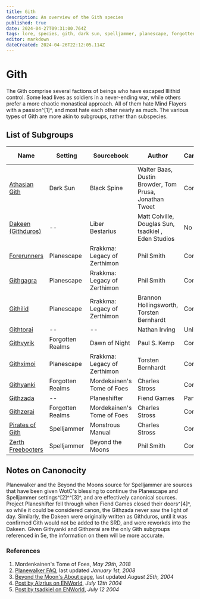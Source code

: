 ```yaml
---
title: Gith
description: An overview of the Gith species
published: true
date: 2024-04-27T09:31:00.764Z
tags: lore, species, gith, dark sun, spelljammer, planescape, forgotten realms
editor: markdown
dateCreated: 2024-04-26T22:12:05.114Z
---
```


# Gith
The Gith comprise several factions of beings who have escaped Illithid control. Some lead lives as soldiers in a never-ending war, while others prefer a more chaotic monastical approach. All of them hate Mind Flayers with a passion^[1]^, and most hate each other nearly as much. The various types of Gith are more akin to subgroups, rather than subspecies.

## List of Subgroups

|Name|Setting|Sourcebook|Author|Canonocity|Latest Edition|
|----|-------|----------|------|----------|-------|
|[Athasian Gith](athasian-gith)|Dark Sun|Black Spine|Walter Baas, Dustin Browder, Tom Prusa, Jonathan Tweet|Confirmed|3e|
|[Dakeen (Githduros)](githdakeen)|--|Liber Bestarius|Matt Colville, Douglas Sun, tsadkiel , Eden Studios|No|--|
|[Forerunners](forerunners)|Planescape|Rrakkma: Legacy of Zerthimon|Phil Smith|Confirmed|3e|
|[Githgagra](githgagra)|Planescape|Rrakkma: Legacy of Zerthimon|Phil Smith|Confirmed|3e|
|[Githilid](githilid)|Planescape|Rrakkma: Legacy of Zerthimon|Brannon Hollingsworth, Torsten Bernhardt|Confirmed|3e|
|[Githtorai](lost-gith#githtorai)|--|--|Nathan Irving|Unlikely|--|
|[Githvyrik](githvyrik)|Forgotten Realms|Dawn of Night|Paul S. Kemp|Confirmed|--|
|[Githximoi](githximoi)|Planescape|Rrakkma: Legacy of Zerthimon|Torsten Bernhardt|Confirmed|3e|
|[Githyanki](githyanki)|Forgotten Realms|Mordekainen's Tome of Foes|Charles Stross|Confirmed|5e|
|[Githzada](lost-gith#githtorai#githzada)|--|Planeshifter|Fiend Games|Partial|3e|
|[Githzerai](githzerai)|Forgotten Realms|Mordekainen's Tome of Foes|Charles Stross|Confirmed|5e|
|[Pirates of Gith](pirates-of-gith)|Spelljammer|Monstrous Manual|Charles Stross|Confirmed|2e AD&D|
|[Zerth Freebooters](zerth-freebooters)|Spelljammer|Beyond the Moons|Phil Smith|Confirmed|3e|

## Notes on Canonocity
Planewalker and the Beyond the Moons source for Spelljammer are sources that have been given WotC's blessing to continue the Planescape and Spelljammer settings^[2]^^[3]^, and are effectively canonical sources. Project Planeshifter fell through when Fiend Games closed their doors^[4]^, so while it could be considered canon, the Githzada never saw the light of day. Similarly, the Dakeen were originally written as Githduros, until it was confirmed Gith would not be added to the SRD, and were reworkds into the Dakeen. Given Githyanki and Githzerai are the only Gith subgroups referenced in 5e, the information on them will be more accurate.

### References
1. Mordenkainen's Tome of Foes, *May 29th, 2018*
2. [Planewalker FAQ](https://planewalker.com/faq/080101/planewalker-general-faq_.html#2), last updated *January 1st, 2008*
3. [Beyond the Moon's About page](http://www.spelljammer.org/misc/about.html), last updated *August 25th, 2004*
4. [Post by Alzrius on ENWorld](https://www.enworld.org/threads/a-third-gith-race-githvyrik.94051/post-1649076), *July 12th 2004*
5. [Post by tsadkiel on ENWorld](https://www.enworld.org/threads/a-third-gith-race-githvyrik.94051/post-1650298), *July 12 2004*